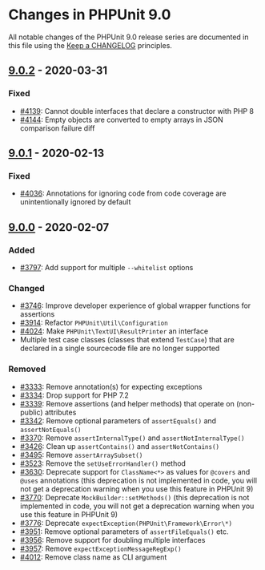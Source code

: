 # Changes in PHPUnit 9.0

All notable changes of the PHPUnit 9.0 release series are documented in this file using the [Keep a CHANGELOG](https://keepachangelog.com/) principles.

## [9.0.2] - 2020-03-31

### Fixed

* [#4139](https://github.com/sebastianbergmann/phpunit/issues/4139): Cannot double interfaces that declare a constructor with PHP 8
* [#4144](https://github.com/sebastianbergmann/phpunit/issues/4144): Empty objects are converted to empty arrays in JSON comparison failure diff

## [9.0.1] - 2020-02-13

### Fixed

* [#4036](https://github.com/sebastianbergmann/phpunit/issues/4036): Annotations for ignoring code from code coverage are unintentionally ignored by default

## [9.0.0] - 2020-02-07

### Added

* [#3797](https://github.com/sebastianbergmann/phpunit/pull/3797): Add support for multiple `--whitelist` options

### Changed

* [#3746](https://github.com/sebastianbergmann/phpunit/issues/3746): Improve developer experience of global wrapper functions for assertions
* [#3914](https://github.com/sebastianbergmann/phpunit/pull/3914): Refactor `PHPUnit\Util\Configuration`
* [#4024](https://github.com/sebastianbergmann/phpunit/issues/4024): Make `PHPUnit\TextUI\ResultPrinter` an interface
* Multiple test case classes (classes that extend `TestCase`) that are declared in a single sourcecode file are no longer supported

### Removed

* [#3333](https://github.com/sebastianbergmann/phpunit/issues/3333): Remove annotation(s) for expecting exceptions
* [#3334](https://github.com/sebastianbergmann/phpunit/issues/3334): Drop support for PHP 7.2
* [#3339](https://github.com/sebastianbergmann/phpunit/issues/3339): Remove assertions (and helper methods) that operate on (non-public) attributes
* [#3342](https://github.com/sebastianbergmann/phpunit/issues/3342): Remove optional parameters of `assertEquals()` and `assertNotEquals()`
* [#3370](https://github.com/sebastianbergmann/phpunit/issues/3370): Remove `assertInternalType()` and `assertNotInternalType()`
* [#3426](https://github.com/sebastianbergmann/phpunit/issues/3426): Clean up `assertContains()` and `assertNotContains()`
* [#3495](https://github.com/sebastianbergmann/phpunit/issues/3495): Remove `assertArraySubset()`
* [#3523](https://github.com/sebastianbergmann/phpunit/issues/3523): Remove the `setUseErrorHandler()` method
* [#3630](https://github.com/sebastianbergmann/phpunit/issues/3630): Deprecate support for `ClassName<*>` as values for `@covers` and `@uses` annotations (this deprecation is not implemented in code, you will not get a deprecation warning when you use this feature in PHPUnit 9)
* [#3770](https://github.com/sebastianbergmann/phpunit/issues/3770): Deprecate `MockBuilder::setMethods()` (this deprecation is not implemented in code, you will not get a deprecation warning when you use this feature in PHPUnit 9)
* [#3776](https://github.com/sebastianbergmann/phpunit/issues/3776): Deprecate `expectException(PHPUnit\Framework\Error\*)`
* [#3951](https://github.com/sebastianbergmann/phpunit/issues/3951): Remove optional parameters of `assertFileEquals()` etc.
* [#3956](https://github.com/sebastianbergmann/phpunit/issues/3956): Remove support for doubling multiple interfaces
* [#3957](https://github.com/sebastianbergmann/phpunit/issues/3957): Remove `expectExceptionMessageRegExp()`
* [#4012](https://github.com/sebastianbergmann/phpunit/issues/4012): Remove class name as CLI argument

[9.0.2]: https://github.com/sebastianbergmann/phpunit/compare/9.0.1...9.0.2
[9.0.1]: https://github.com/sebastianbergmann/phpunit/compare/9.0.0...9.0.1
[9.0.0]: https://github.com/sebastianbergmann/phpunit/compare/8.5.2...9.0.0

